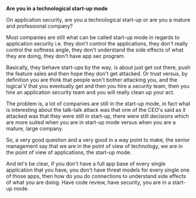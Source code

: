 **Are you in a technological start-up mode**

On application security, are you a technological start-up or are you a mature and professional company? 

Most companies are still what can be called start-up mode in regards to application security i.e. they don't control the applications, they don't really control the softness angle, they don't understand the side effects of what they are doing, they don't have app sec program.

Basically, they behave start-ups by the way, is about just get out there, push the feature sales and then hope they don't get attacked. Or trust versus, by definition you are think that people won't bother attacking you, and the logical V that you eventually get and then you hire a security team, then you hire an application security team and you will really clean up your act.

The problem is, a lot of companies are still in the start-up mode, in fact what is interesting about the talk-talk attack was that one of the CEO's said as it attacked was that they were still in start-up, there were still decisions which are more suited when you are in start-up mode versus when you are a mature, large company.

So, a very good question and a very good in a way point to make, the senior management say that we are in the point of view of technology, we are in the point of view of applications, the start-up mode.

And let's be clear, if you don't have a full app base of every single application that you have, you don't have threat models for every single one of those apps, then how do you do connections to understand side effects of what you are doing. Have code review, have security, you are in a start-up mode.
